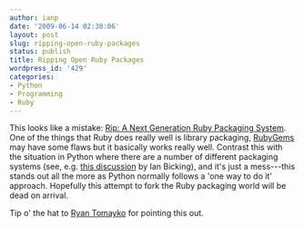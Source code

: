 ```yaml
---
author: ianp
date: '2009-06-14 02:30:06'
layout: post
slug: ripping-open-ruby-packages
status: publish
title: Ripping Open Ruby Packages
wordpress_id: '429'
categories:
- Python
- Programming
- Ruby
---
```


This looks like a mistake: [Rip: A Next Generation Ruby Packaging System][01]. One of the things that Ruby does really well is library
packaging, [RubyGems][02] may have some flaws but it basically works
really well. Contrast this with the situation in Python where there are
a number of different packaging systems (see, e.g. [this discussion][03]
by Ian Bicking), and it's just a mess---this stands out all the more as
Python normally follows a 'one way to do it' approach. Hopefully this
attempt to fork the Ruby packaging world will be dead on arrival.

Tip o'
the hat to [Ryan Tomayko][04] for pointing this out.

[01]: http://www.rubyinside.com/rip-ruby-packaging-system-1837.html
[02]: http://rubygems.org/
[03]: http://blog.ianbicking.org/packaging-python.html
[04]: http://tomayko.com/
